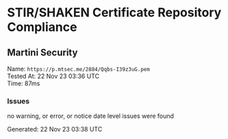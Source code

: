 # STIR/SHAKEN Certificate Repository Compliance

## Martini Security

Name: `https://p.mtsec.me/2884/Qqbs-I39z3uG.pem`\
Tested At: 22 Nov 23 03:36 UTC\
Time: 87ms

### Issues

no warning, or error, or notice date level issues were found

Generated: 22 Nov 23 03:38 UTC